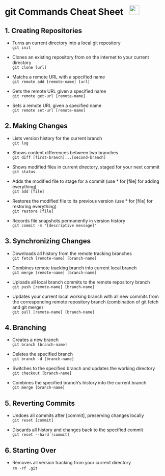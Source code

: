 # git Commands Cheat Sheet &nbsp; <img src="https://git-scm.com/images/logos/downloads/Git-Icon-1788C.png" width="30">
## 1. Creating Repositories

* Turns an current directory into a local git repository <br/>
`git init`

* Clones an existing repository from on the internet to your current directory <br/>
`git clone [url]`

* Matchs a remote URL with a specified name <br/>
`git remote add [remote-name] [url]`

* Gets the remote URL given a specified name <br/>
`git remote get-url [remote-name]`

* Sets a remote URL given a specified name <br/>
`git remote set-url [remote-name]`

## 2. Making Changes

* Lists version history for the current branch <br/>
`git log`

* Shows content differences between two branches <br/>
`git diff [first-branch]...[second-branch]`

* Shows modified files in current directory, staged for your next commit <br/>
`git status`

* Adds the modified file to stage for a commit (use * for [file] for adding everything) <br/>
`git add [file]`

* Restores the modified file to its previous version (use * for [file] for restoring everything) <br/>
`git restore [file]`

* Records file snapshots permanently in version history <br/>
`git commit -m "[descriptive message]"`

## 3. Synchronizing Changes

* Downloads all history from the remote tracking branches <br/>
`git fetch [remote-name] [branch-name]`

* Combines remote tracking branch into current local branch <br/>
`git merge [remote-name] [branch-name]`

* Uploads all local branch commits to the remote repository branch <br/>
`git push [remote-name] [branch-name]`

* Updates your current local working branch with all new commits from the corresponding remote repository branch (combination of git fetch and git merge) <br/>
`git pull [remote-name] [branch-name]`

## 4. Branching

* Creates a new branch <br/>
`git branch [branch-name]`

* Deletes the specified branch <br/>
`git branch -d [branch-name]`

* Switches to the specified branch and updates the working directory <br/>
`git checkout [branch-name]`

* Combines the specified branch’s history into the current branch <br/>
`git merge [branch-name]`

## 5. Reverting Commits

* Undoes all commits after [commit], preserving changes locally <br/>
`git reset [commit]`

* Discards all history and changes back to the specified commit <br/>
`git reset --hard [commit]`

## 6. Starting Over

* Removes all version tracking from your current directory <br/>
`rm -rf .git`
